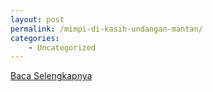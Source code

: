 ```yaml
---
layout: post
permalink: /mimpi-di-kasih-undangan-mantan/
categories:
    - Uncategorized
---
```


[Baca Selengkapnya](/01)